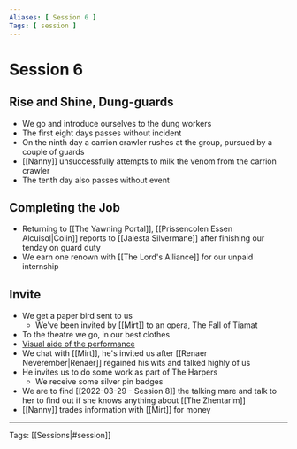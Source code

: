 ```yaml
---
Aliases: [ Session 6 ]
Tags: [ session ]
---
```


# Session 6

## Rise and Shine, Dung-guards

- We go and introduce ourselves to the dung workers
- The first eight days passes without incident
- On the ninth day a carrion crawler rushes at the group, pursued by a couple of guards
- [[Nanny]] unsuccessfully attempts to milk the venom from the carrion crawler
- The tenth day also passes without event

## Completing the Job

- Returning to [[The Yawning Portal]], [[Prissencolen Essen Alcuisol|Colin]] reports to [[Jalesta Silvermane]] after finishing our tenday on guard duty
- We earn one renown with [[The Lord's Alliance]] for our unpaid internship

## Invite

- We get a paper bird sent to us
  - We've been invited by [[Mirt]] to an opera, The Fall of Tiamat
- To the theatre we go, in our best clothes
- [Visual aide of the performance](https://www.youtube.com/watch?v=dg2BKYZtOlI)
- We chat with [[Mirt]], he's invited us after [[Renaer Neverember|Renaer]] regained his wits and talked highly of us
- He invites us to do some work as part of The Harpers
  - We receive some silver pin badges
- We are to find [[2022-03-29 - Session 8]] the talking mare and talk to her to find out if she knows anything about [[The Zhentarim]]
- [[Nanny]] trades information with [[Mirt]] for money

---
Tags: [[Sessions|#session]]
